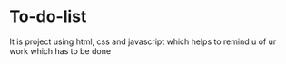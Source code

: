 # To-do-list
It is project using html, css and javascript which helps to remind u of ur work which has to be done
